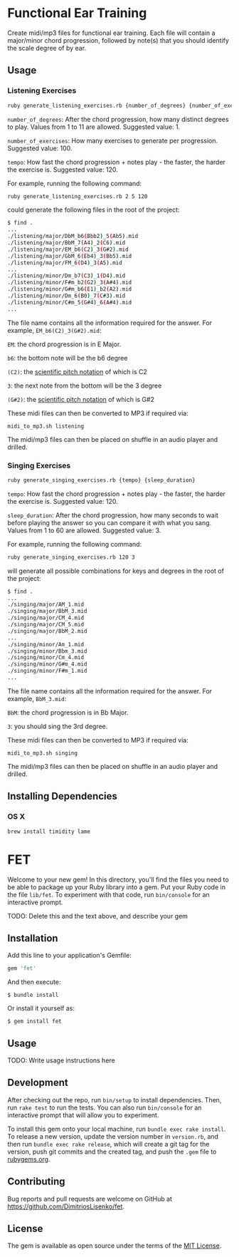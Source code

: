 # Functional Ear Training
Create midi/mp3 files for functional ear training. Each file will contain a major/minor chord progression, followed by note(s) that you should identify the scale degree of by ear.

## Usage
### Listening Exercises
```sh
ruby generate_listening_exercises.rb {number_of_degrees} {number_of_exercises} {tempo}
```

`number_of_degrees`: After the chord progression, how many distinct degrees to play. Values from 1 to 11 are allowed. Suggested value: 1.

`number_of_exercises`: How many exercises to generate per progression. Suggested value: 100.

`tempo`: How fast the chord progression + notes play - the faster, the harder the exercise is. Suggested value: 120.

For example, running the following command:
```sh
ruby generate_listening_exercises.rb 2 5 120
```
could generate the following files in the root of the project:
```sh
$ find .
...
./listening/major/DbM_b6(Bbb2)_5(Ab5).mid
./listening/major/BbM_7(A4)_2(C6).mid
./listening/major/EM_b6(C2)_3(G#2).mid
./listening/major/GbM_6(Eb4)_3(Bb5).mid
./listening/major/FM_6(D4)_3(A5).mid
...
./listening/minor/Dm_b7(C3)_1(D4).mid
./listening/minor/F#m_b2(G2)_3(A#4).mid
./listening/minor/G#m_b6(E1)_b2(A2).mid
./listening/minor/Dm_6(B0)_7(C#3).mid
./listening/minor/C#m_5(G#4)_6(A#4).mid
...
```
The file name contains all the information required for the answer. For example, `EM_b6(C2)_3(G#2).mid`:

`EM`: the chord progression is in E Major.

`b6`: the bottom note will be the b6 degree

`(C2)`: the [scientific pitch notation](https://en.wikipedia.org/wiki/Scientific_pitch_notation) of which is C2

`3`: the next note from the bottom will be the 3 degree

`(G#2)`: the [scientific pitch notation](https://en.wikipedia.org/wiki/Scientific_pitch_notation) of which is G#2

These midi files can then be converted to MP3 if required via:
```
midi_to_mp3.sh listening
```

The midi/mp3 files can then be placed on shuffle in an audio player and drilled.

### Singing Exercises
```sh
ruby generate_singing_exercises.rb {tempo} {sleep_duration}
```

`tempo`: How fast the chord progression + notes play - the faster, the harder the exercise is. Suggested value: 120.

`sleep_duration`: After the chord progression, how many seconds to wait before playing the answer so you can compare it with what you sang. Values from 1 to 60 are allowed. Suggested value: 3.


For example, running the following command:
```sh
ruby generate_singing_exercises.rb 120 3
```
will generate all possible combinations for keys and degrees in the root of the project:
```sh
$ find .
...
./singing/major/AM_1.mid
./singing/major/BbM_3.mid
./singing/major/CM_4.mid
./singing/major/CM_5.mid
./singing/major/BbM_2.mid
...
./singing/minor/Am_1.mid
./singing/minor/Bbm_3.mid
./singing/minor/Cm_4.mid
./singing/minor/G#m_4.mid
./singing/minor/F#m_1.mid
...
```
The file name contains all the information required for the answer. For example, `BbM_3.mid`:

`BbM`: the chord progression is in Bb Major.

`3`: you should sing the 3rd degree.

These midi files can then be converted to MP3 if required via:
```
midi_to_mp3.sh singing
```

The midi/mp3 files can then be placed on shuffle in an audio player and drilled.

## Installing Dependencies
### OS X
```
brew install timidity lame
```

# FET

Welcome to your new gem! In this directory, you'll find the files you need to be able to package up your Ruby library into a gem. Put your Ruby code in the file `lib/fet`. To experiment with that code, run `bin/console` for an interactive prompt.

TODO: Delete this and the text above, and describe your gem

## Installation

Add this line to your application's Gemfile:

```ruby
gem 'fet'
```

And then execute:

    $ bundle install

Or install it yourself as:

    $ gem install fet

## Usage

TODO: Write usage instructions here

## Development

After checking out the repo, run `bin/setup` to install dependencies. Then, run `rake test` to run the tests. You can also run `bin/console` for an interactive prompt that will allow you to experiment.

To install this gem onto your local machine, run `bundle exec rake install`. To release a new version, update the version number in `version.rb`, and then run `bundle exec rake release`, which will create a git tag for the version, push git commits and the created tag, and push the `.gem` file to [rubygems.org](https://rubygems.org).

## Contributing

Bug reports and pull requests are welcome on GitHub at https://github.com/DimitriosLisenko/fet.

## License

The gem is available as open source under the terms of the [MIT License](https://opensource.org/licenses/MIT).
